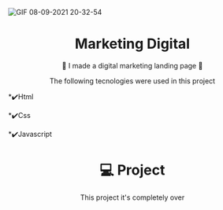 ![GIF 08-09-2021 20-32-54](https://user-images.githubusercontent.com/79206432/132599221-07b90654-f406-44c0-85c3-c3ccd98e2d6c.gif)
<h1 align="center"> Marketing Digital </h1>
<p align="center"> 🎉 I made a digital marketing landing page 🥳 </p>
<p align="center">The following tecnologies were used in this project</p>
<p>*✔️Html</p>
<p>*✔️Css</p>
<p>*✔️Javascript</p>

<h1 align="center"> 💻 Project </h1>
<p align="center"> This project it's completely over </p>
